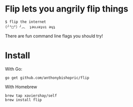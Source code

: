 # Flip lets you angrily flip things

    $ flip the internet
    (╯°□°）╯︵  ʇǝuɹǝʇuı ǝɥʇ

There are fun command line flags you should try!

# Install

With Go:

    go get github.com/anthonybishopric/flip

With Homebrew

    brew tap xaviershay/self
    brew install flip
